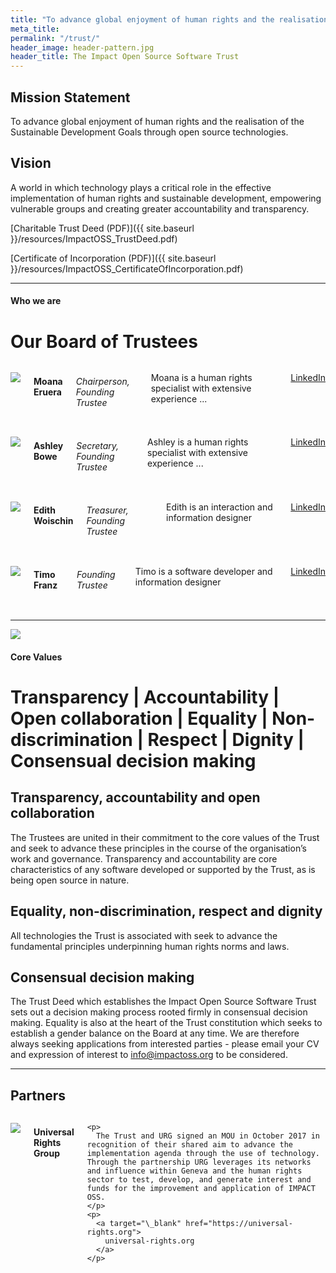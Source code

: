 ```yaml
---
title: "To advance global enjoyment of human rights and the realisation of the Sustainable Development Goals through open source technologies."
meta_title:
permalink: "/trust/"
header_image: header-pattern.jpg
header_title: The Impact Open Source Software Trust
---
```


## Mission Statement

To advance global enjoyment of human rights and the realisation of the Sustainable Development Goals through open source technologies.

## Vision

A world in which technology plays a critical role in the effective implementation of human rights and sustainable development, empowering vulnerable groups and creating greater accountability and transparency.

[Charitable Trust Deed (PDF)]({{ site.baseurl }}/resources/ImpactOSS_TrustDeed.pdf)

[Certificate of Incorporation (PDF)]({{ site.baseurl }}/resources/ImpactOSS_CertificateOfIncorporation.pdf)

---

#### Who we are

# Our Board of Trustees

<div class="row">
  <div class="large-3 columns">
    <p>
      <img src="{{site.urlimg}}moana.png">
    </p>
    <h4>
      Moana Eruera
    </h4>
    <h6>
      Chairperson, Founding Trustee
    </h6>
    <p>
      Moana is a human rights specialist with extensive experience ...
    </p>
    <p>
      <a target="\_blank" href="https://www.linkedin.com/in/moana-john-eruera-0768946">
        LinkedIn
      </a>
    </p>
  </div>
  <div class="large-3 columns">    
    <p>
        <img src="{{site.urlimg}}ashley.png">
    </p>
    <h4>
      Ashley Bowe
    </h4>
    <h6>
      Secretary, Founding Trustee
    </h6>
    <p>
      Ashley is a human rights specialist with extensive experience ...      
    </p>
    <p>
      <a target="\_blank" href="https://www.linkedin.com/in/ashley-bowe-a4716019">
        LinkedIn
      </a>
    </p>
  </div>
  <div class="large-3 columns">
    <p>
        <img src="{{site.urlimg}}edith.png">
    </p>
    <h4>
      Edith Woischin
    </h4>
    <h6>
      Treasurer, Founding Trustee
    </h6>
    <p>
      Edith is an interaction and information designer
    </p>
    <p>
      <a target="\_blank" href="https://www.linkedin.com/in/edith-woischin-3127b865">
        LinkedIn
      </a>
    </p>
  </div>
  <div class="large-3 columns">      
    <p>
        <img src="{{site.urlimg}}timo.png">
    </p>
    <h4>
      Timo Franz
    </h4>
    <h6>
      Founding Trustee
    </h6>
    <p>
      Timo is a software developer and information designer
    </p>
    <p>
      <a target="\_blank" href="https://www.linkedin.com/in/tmfrnz">
        LinkedIn
      </a>
    </p>
  </div>
</div>

---

![]({{site.urlimg}}core.png)

#### Core Values

# Transparency | Accountability | Open collaboration | Equality | Non-discrimination | Respect | Dignity | Consensual decision making

## Transparency, accountability and open collaboration

The Trustees are united in their commitment to the core values of the Trust and seek to advance these principles in the course of the organisation’s work and governance. Transparency and accountability are core characteristics of any software developed or supported by the Trust, as is being open source in nature.

## Equality, non-discrimination, respect and dignity

All technologies the Trust is associated with seek to advance the fundamental principles underpinning human rights norms and laws.

## Consensual decision making

The Trust Deed which establishes the Impact Open Source Software Trust sets out a decision making process rooted firmly in consensual decision making. Equality is also at the heart of the Trust constitution which seeks to establish a gender balance on the Board at any time. We are therefore always seeking applications from interested parties - please email your CV and expression of interest to info@impactoss.org to be considered.  

---

## Partners

<div class="row">
  <div class="large-6 columns">
  <p>
  <img src="{{site.urlimg}}universal-rights-group.png">
</p>
<h4>
      Universal Rights Group
    </h4>


    <p>
      The Trust and URG signed an MOU in October 2017 in recognition of their shared aim to advance the implementation agenda through the use of technology. Through the partnership URG leverages its networks and influence within Geneva and the human rights sector to test, develop, and generate interest and funds for the improvement and application of IMPACT OSS.
    </p>
    <p>
      <a target="\_blank" href="https://universal-rights.org">
        universal-rights.org
      </a>
    </p>
  </div>
</div>
